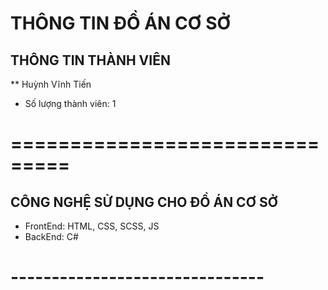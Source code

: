 # THÔNG TIN ĐỒ ÁN CƠ SỞ
## THÔNG TIN THÀNH VIÊN
** Huỳnh Vĩnh Tiến 
* Số lượng thành viên: 1
# ===============================
## CÔNG NGHỆ SỬ DỤNG CHO ĐỒ ÁN CƠ SỞ
* FrontEnd: HTML, CSS, SCSS, JS
* BackEnd: C# 
# -------------------------------
